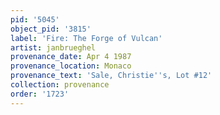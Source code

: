```yaml
---
pid: '5045'
object_pid: '3815'
label: 'Fire: The Forge of Vulcan'
artist: janbrueghel
provenance_date: Apr 4 1987
provenance_location: Monaco
provenance_text: 'Sale, Christie''s, Lot #12'
collection: provenance
order: '1723'
---
```

